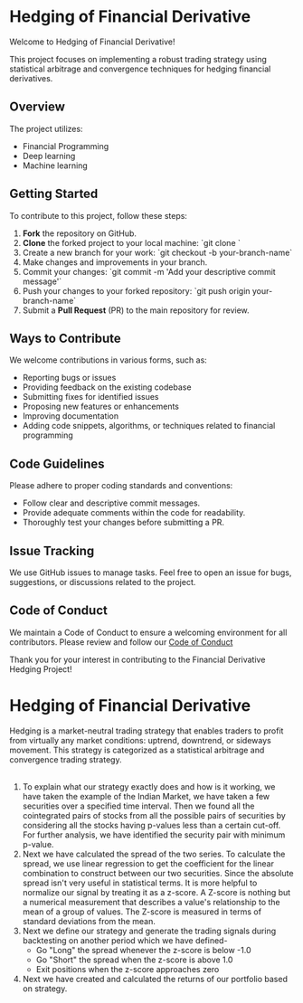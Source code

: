 # Hedging of Financial Derivative

Welcome to Hedging of Financial Derivative!

This project focuses on implementing a robust trading strategy using statistical arbitrage and convergence techniques for hedging financial derivatives.

## Overview

The project utilizes:
- Financial Programming
- Deep learning
- Machine learning

## Getting Started

To contribute to this project, follow these steps:

1. **Fork** the repository on GitHub.
2. **Clone** the forked project to your local machine: \`git clone <repository-URL>\`
3. Create a new branch for your work: \`git checkout -b your-branch-name\`
4. Make changes and improvements in your branch.
5. Commit your changes: \`git commit -m 'Add your descriptive commit message'\`
6. Push your changes to your forked repository: \`git push origin your-branch-name\`
7. Submit a **Pull Request** (PR) to the main repository for review.

## Ways to Contribute

We welcome contributions in various forms, such as:

- Reporting bugs or issues
- Providing feedback on the existing codebase
- Submitting fixes for identified issues
- Proposing new features or enhancements
- Improving documentation
- Adding code snippets, algorithms, or techniques related to financial programming

## Code Guidelines

Please adhere to proper coding standards and conventions:
- Follow clear and descriptive commit messages.
- Provide adequate comments within the code for readability.
- Thoroughly test your changes before submitting a PR.

## Issue Tracking

We use GitHub issues to manage tasks. Feel free to open an issue for bugs, suggestions, or discussions related to the project.

## Code of Conduct

We maintain a Code of Conduct to ensure a welcoming environment for all contributors. Please review and follow our [Code of Conduct](Code-of-conduct.md)

Thank you for your interest in contributing to the Financial Derivative Hedging Project!


# Hedging of Financial Derivative

Hedging is a market-neutral trading strategy that enables traders to profit from virtually any market conditions: uptrend, downtrend, or sideways movement. This strategy is categorized as a statistical arbitrage and convergence trading strategy.<br>
<br>
<ol>
  <li> To explain what our strategy exactly does and how is it working, we have taken the example of the Indian Market, we have taken a few securities over a specified time interval. Then we found all the cointegrated pairs of stocks from all the possible pairs of securities by considering all the stocks having p-values less than a certain cut-off. For further analysis, we have identified the security pair with minimum p-value.</li>
  <li> Next we have calculated the spread of the two series. To calculate the spread, we use linear regression to get the coefficient for the linear combination to construct between our two securities. Since the absolute spread isn't very useful in statistical terms. It is more helpful to normalize our signal by treating it as a z-score. A Z-score is nothing but a numerical measurement that describes a value's relationship to the mean of a group of values. The Z-score is measured in terms of standard deviations from the mean.</li>
  <li>Next we define our strategy and generate the trading signals during backtesting on another period which we have defined-
   <ul>
    <li>Go "Long" the spread whenever the z-score is below -1.0</li>
    <li>Go "Short" the spread when the z-score is above 1.0</li>
    <li>Exit positions when the z-score approaches zero</li>
   </ul>
   <li>Next we have created and calculated the returns of our portfolio based on strategy.</li>
</ol>
